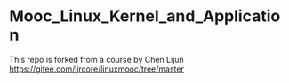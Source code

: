 # Mooc_Linux_Kernel_and_Application
This repo is forked from a course by Chen Lijun
https://gitee.com/ljrcore/linuxmooc/tree/master
